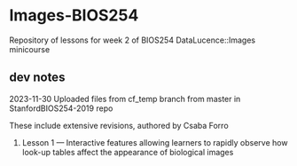 # Images-BIOS254
Repository of lessons for week 2 of BIOS254 DataLucence::Images minicourse

## dev notes
2023-11-30  Uploaded files from cf_temp branch from master in StanfordBIOS254-2019 repo

These include extensive revisions, authored by Csaba Forro
1. Lesson 1 — Interactive features allowing learners to rapidly observe how look-up tables affect the appearance of biological images
